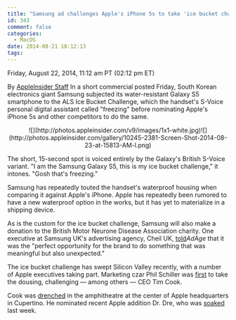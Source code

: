 ```yaml
---
title: "Samsung ad challenges Apple's iPhone 5s to take 'ice bucket challenge'"
id: 343
comment: false
categories:
  - MacOS
date: 2014-08-21 18:12:13
tags:
---
```


<div readability="45">

 Friday, August 22, 2014, 11:12 am PT (02:12 pm ET) 

 By [AppleInsider Staff](mailto:news@appleinsider.com)
<span>In a short commercial posted Friday, South Korean electronics giant Samsung subjected its water-resistant Galaxy S5 smartphone to the ALS Ice Bucket Challenge, which the handset's S-Voice personal digital assistant called "freezing" before nominating Apple's iPhone 5s and other competitors to do the same.

</span>

<div align="center">
<div>![](http://photos.appleinsider.com/v9/images/1x1-white.jpg)<noscript>![](http://photos.appleinsider.com/gallery/10245-2381-Screen-Shot-2014-08-23-at-15813-AM-l.png)</noscript></div>

<span></span></div>

The short, 15-second spot is voiced entirely by the Galaxy's British S-Voice variant. "I am the Samsung Galaxy S5, this is my ice bucket challenge," it intones. "Gosh that's freezing." 

Samsung has repeatedly touted the handset's waterproof housing when comparing it against Apple's iPhone. Apple has repeatedly been rumored to have a new waterproof option in the works, but it has yet to materialize in a shipping device.

As is the custom for the ice bucket challenge, Samsung will also make a donation to the British Motor Neurone Disease Association charity. One executive at Samsung UK's advertising agency, Cheil UK, [told](http://adage.com/article/cmo-strategy/samsung-takes-ice-bucket-challenge/294675/)_AdAge_ that it was the "perfect opportunity for the brand to do something that was meaningful but also unexpected."

<div align="center"></div>

The ice bucket challenge has swept Silicon Valley recently, with a number of Apple executives taking part. Marketing czar Phil Schiller was [first](http://appleinsider.com/articles/14/08/14/apples-phil-schiller-challenges-ceo-tim-cook-in-ice-bucket-challenge-to-raise-money-for-als-research) to take the dousing, challenging — among others — CEO Tim Cook. 

Cook was [drenched](http://appleinsider.com/articles/14/08/14/apple-ceo-tim-cook-latest-to-get-ice-bath-for-als-charity) in the amphitheatre at the center of Apple headquarters in Cupertino. He nominated recent Apple addition Dr. Dre, who was [soaked](http://appleinsider.com/articles/14/08/19/dr-dre-accepts-als-ice-bucket-challenge-nominates-fellow-rappers) last week. 
</div>